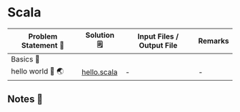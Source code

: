 # Scala

<table>
    <thead>
        <tr>
            <th>Problem Statement 📝</th>
            <th>Solution 🗒</th>
            <th>Input Files / Output File</th>
            <th>Remarks</th>
        </tr>
    </thead>
    <tbody>
        <tr> <td colspan=3>Basics 📁</tr> </tr>
        <tr>
            <td>hello world 👋 🌏</td>
            <td> <a href="./basics/hello.scala">hello.scala</a> </td>
            <td>-</td>
            <td>-</td>
        </tr>
    </tbody>
</table>

## Notes 📔

